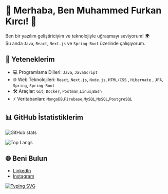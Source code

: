 # 👋 Merhaba, Ben Muhammed Furkan Kırcı! 🚀

Ben bir yazılım geliştiriciyim ve teknolojiyle uğraşmayı seviyorum! 🌍  
Şu anda `Java`, `React`, `Next.js` ve `Spring Boot` üzerinde çalışıyorum.

## 🔧 Yeteneklerim

- 💻 Programlama Dilleri: `Java`, `JavaScript`
- 🌐 Web Teknolojileri: `React`, `Next.js`, `Node.js`, `HTML/CSS` , `Hibernate` , `JPA`, `Spring`, `Spring-Boot`
- 🛠️ Araçlar: `Git`, `Docker`, `Postman`,`Linux`,`Bash`
- ⚡ Veritabanları: `MongoDB`,`Firebase`,`MySQL`,`MsSQL`,`PostgreSQL`

## 📊 GitHub İstatistiklerim

![GitHub stats](https://github-readme-stats.vercel.app/api?username=FurkanKirci&show_icons=true&theme=dark)

![Top Langs](https://github-readme-stats.vercel.app/api/top-langs/?username=username&layout=compact&theme=radical)

## 🌐 Beni Bulun

- [LinkedIn](https://www.linkedin.com/in/kullanici-adiniz/muhammed-furkan-kırcı-41665523b/)
- [Instagram]([https://twitter.com/kullanici-adiniz](https://www.instagram.com/furkan._.krc/))


[![Typing SVG](https://readme-typing-svg.herokuapp.com?font=Fira+Code&size=22&pause=1000&color=F75C7E&width=435&lines=Merhaba!+Ben+%5BAd%C4%B1n%5D;Yaz%C4%B1l%C4%B1m+Geli%C5%9Ftirici;Kod+Hayat%C4%B1m%C4%B1n+Merkezinde)](https://git.io/typing-svg)
